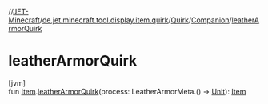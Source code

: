 //[JET-Minecraft](../../../../index.md)/[de.jet.minecraft.tool.display.item.quirk](../../index.md)/[Quirk](../index.md)/[Companion](index.md)/[leatherArmorQuirk](leather-armor-quirk.md)

# leatherArmorQuirk

[jvm]\
fun [Item](../../../de.jet.minecraft.tool.display.item/-item/index.md).[leatherArmorQuirk](leather-armor-quirk.md)(process: LeatherArmorMeta.() -&gt; [Unit](https://kotlinlang.org/api/latest/jvm/stdlib/kotlin/-unit/index.html)): [Item](../../../de.jet.minecraft.tool.display.item/-item/index.md)
